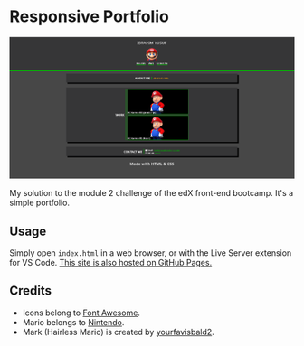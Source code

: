 # Responsive Portfolio

![Screenshot of the site](./assets/images/Screenshot.png)

My solution to the module 2 challenge of the edX front-end bootcamp. It's a simple portfolio.

## Usage
Simply open `index.html` in a web browser, or with the Live Server extension for VS Code.
[This site is also hosted on GitHub Pages.](https://iy2k22.github.io/responsive-portfolio/)

## Credits
* Icons belong to [Font Awesome](https://fontawesome.com).
* Mario belongs to [Nintendo](https://nintendo.com).
* Mark (Hairless Mario) is created by [yourfavisbald2](https://x.com/yourfavisbald2).